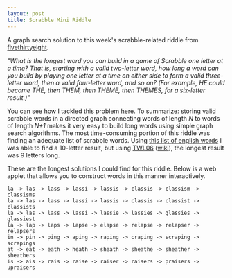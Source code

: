 ```yaml
---
layout: post
title: Scrabble Mini Riddle
---
```


A graph search solution to this week's scrabble-related riddle from [fivethirtyeight](https://fivethirtyeight.com/features/this-challenge-will-boggle-your-mind/).

_"What is the longest word you can build in a game of Scrabble one letter at a time? That is, starting with a valid two-letter word, how long a word can you build by playing one letter at a time on either side to form a valid three-letter word, then a valid four-letter word, and so on? (For example, HE could become THE, then THEM, then THEME, then THEMES, for a six-letter result.)"_

You can see how I tackled this problem [here](https://gist.github.com/nickstanisha/c419b70f2201378ade98f92aaca9d299). To summarize: storing valid scrabble words in a directed graph connecting words of length _N_ to words of length _N+1_ makes it very easy to build long words using simple graph search algorithms. The most time-consuming portion of this riddle was finding an adequate list of scrabble words. Using [this list of english words](https://github.com/dwyl/english-words) I was able to find a 10-letter result, but using [TWL06](https://www.wordgamedictionary.com/twl06/download/twl06.txt) ([wiki](https://en.wikipedia.org/wiki/Official_Tournament_and_Club_Word_List)), the longest result was 9 letters long.

These are the longest solutions I could find for this riddle. Below is a web applet that allows you to construct words in this manner interactively.

```
la -> las -> lass -> lassi -> lassis -> classis -> classism -> classisms
la -> las -> lass -> lassi -> lassis -> classis -> classist -> classists
la -> las -> lass -> lassi -> lassie -> lassies -> glassies -> glassiest
la -> lap -> laps -> lapse -> elapse -> relapse -> relapser -> relapsers
in -> pin -> ping -> aping -> raping -> craping -> scraping -> scrapings
at -> eat -> eath -> heath -> sheath -> sheathe -> sheather -> sheathers
is -> ais -> rais -> raise -> raiser -> raisers -> praisers -> upraisers
```

<style>
  .active{
    background-color: #aec7e8 !important;
  }

  .btn-default {
    margin-left: 5px;
    margin-right: 5px;
    margin-top: 15px;
  }

  .word-container{
    width: 100%;
    overflow-y: hidden;
    overflow-x: scroll;
    white-space: nowrap;
    height: 70px;
    text-align: center;
    vertical-align: middle;
  }

</style>
<script src="https://ajax.googleapis.com/ajax/libs/jquery/1.12.0/jquery.min.js"></script>
<script src="https://nickstanisha.github.io/js/bootstrap.min.js"></script>
<script src="../../../js/scrabble/word_explorer.js"></script>

<div id="word-explorer" style="width: 100%">
  <div id="2-letter-words" class="word-container"></div>
  <div id="3-letter-words" class="word-container"></div>
  <div id="4-letter-words" class="word-container"></div>
  <div id="5-letter-words" class="word-container"></div>
  <div id="6-letter-words" class="word-container"></div>
  <div id="7-letter-words" class="word-container"></div>
  <div id="8-letter-words" class="word-container"></div>
  <div id="9-letter-words" class="word-container"></div>
</div>
